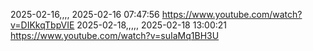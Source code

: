 2025-02-16,,,, 2025-02-16 07:47:56 https://www.youtube.com/watch?v=DIKkqTbpVIE
2025-02-18,,,,, 2025-02-18 13:00:21 https://www.youtube.com/watch?v=suIaMq1BH3U
